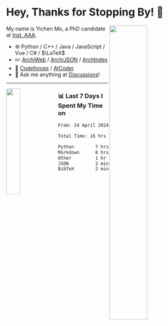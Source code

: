 # Hey, Thanks for Stopping By! 🦭

<picture>
    <source media="(prefers-color-scheme: dark)" srcset="https://github-readme-stats.vercel.app/api?username=amomorning&show_icons=true&theme=noctis_minimus&hide=issues">
    <img align="right" width="45%" src="https://github-readme-stats.vercel.app/api?username=amomorning&show_icons=true&theme=graywhite&hide=issues">
</picture>


My name is Yichen Mo, a PhD candidate at [Inst. AAA](https://archialgo.com).

-   :gear: Python / C++ / Java / JavaScript / Vue / C# / $\LaTeX$ 
-   :pencil2: [ArchiWeb](https://web.archialgo.com) / [ArchiJSON](https://www.food4rhino.com/en/app/archijson) / [ArchIndex](https://index.archialgo.com/) 
-   :abacus: [Codeforces](https://codeforces.com/profile/LaPluma) / [AtCoder](https://atcoder.jp/users/amomorning)
-   :thought_balloon: Ask me anything at [Discussions](https://github.com/amomorning/amomorning/discussions/new)!


---

<picture>
    <source media="(prefers-color-scheme: dark)" srcset="https://github-readme-stats.vercel.app/api/top-langs/?username=amomorning&hide=Mathematica&theme=noctis_minimus">
    <img align="left" width="27%" src="https://github-readme-stats.vercel.app/api/top-langs/?username=amomorning&hide=Mathematica&theme=graywhite">
</picture>

  
### 📊 Last 7 Days I Spent My Time on

<!--START_SECTION:waka-->

```txt
From: 24 April 2024 - To: 01 May 2024

Total Time: 16 hrs 25 mins

Python        7 hrs 59 mins   ████████████▒░░░░░░░░░░░░   48.67 %
Markdown      6 hrs 32 mins   ██████████░░░░░░░░░░░░░░░   39.77 %
Other         1 hr 48 mins    ██▓░░░░░░░░░░░░░░░░░░░░░░   11.01 %
JSON          2 mins          ░░░░░░░░░░░░░░░░░░░░░░░░░   00.26 %
BibTeX        2 mins          ░░░░░░░░░░░░░░░░░░░░░░░░░   00.23 %
```

<!--END_SECTION:waka-->　　
